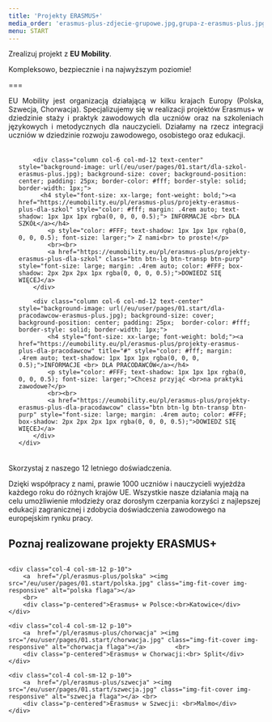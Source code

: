 ```yaml
---
title: 'Projekty ERASMUS+'
media_order: 'erasmus-plus-zdjecie-grupowe.jpg,grupa-z-erasmus-plus.jpg,partnerzy-erasmus-plus.jpg,chorwacja.jpg,polska.jpg,szwecja.jpg,dla-pracodawcow-erasmus-plus.jpg,dla-szkol-erasmus-plus.jpg'
menu: START
---
```


Zrealizuj projekt z **EU Mobility**. 

Kompleksowo, bezpiecznie i na najwyższym poziomie!

===

<p style="text-align: justify;">EU Mobility jest organizacją działającą w kilku krajach Europy (Polska, Szwecja, Chorwacja). Specjalizujemy się w realizacji projektów Erasmus+ w dziedzinie staży i praktyk zawodowych dla uczniów oraz na szkoleniach językowych i metodycznych dla nauczycieli. Działamy na rzecz integracji uczniów w dziedzinie rozwoju zawodowego, osobistego oraz edukacji. </p>
 

<div class="container">
    <div class="columns" style="margin: 20px;">  
        
        <div class="column col-6 col-md-12 text-center" style="background-image: url(/eu/user/pages/01.start/dla-szkol-erasmus-plus.jpg); background-size: cover; background-position: center; padding: 25px; border-color: #fff; border-style: solid; border-width: 1px;"> 
          <h4 style="font-size: xx-large; font-weight: bold;"><a href="https://eumobility.eu/pl/erasmus-plus/projekty-erasmus-plus-dla-szkol" style="color: #fff; margin: .4rem auto; text-shadow: 1px 1px 1px rgba(0, 0, 0, 0.5);"> INFORMACJE <br> DLA  SZKÓŁ</a></h4>
            <p style="color: #FFF; text-shadow: 1px 1px 1px rgba(0, 0, 0, 0.5); font-size: larger;"> Z nami<br> to proste!</p>
            <br><br>
            <a href="https://eumobility.eu/pl/erasmus-plus/projekty-erasmus-plus-dla-szkol" class="btn btn-lg btn-transp btn-purp" style="font-size: large; margin: .4rem auto; color: #FFF; box-shadow: 2px 2px 2px 1px rgba(0, 0, 0, 0.5);">DOWIEDZ SIĘ WIĘCEJ</a>            
        </div> 

        <div class="column col-6 col-md-12 text-center" style="background-image: url(/eu/user/pages/01.start/dla-pracodawcow-erasmus-plus.jpg); background-size: cover; background-position: center; padding: 25px;  border-color: #fff; border-style: solid; border-width: 1px;"> 
            <h4 style="font-size: xx-large; font-weight: bold;"><a href="https://eumobility.eu/pl/erasmus-plus/projekty-erasmus-plus-dla-pracodawcow" title="#" style="color: #fff; margin: .4rem auto; text-shadow: 1px 1px 1px rgba(0, 0, 0, 0.5);">INFORMACJE <br> DLA PRACODAWCÓW</a></h4>
            <p style="color: #FFF; text-shadow: 1px 1px 1px rgba(0, 0, 0, 0.5); font-size: larger;">Chcesz przyjąć <br>na praktyki  zawodowe?</p>
            <br><br>
            <a href="https://eumobility.eu/pl/erasmus-plus/projekty-erasmus-plus-dla-pracodawcow" class="btn btn-lg btn-transp btn-purp" style="font-size: large; margin: .4rem auto; color: #FFF; box-shadow: 2px 2px 2px 1px rgba(0, 0, 0, 0.5);">DOWIEDZ SIĘ WIĘCEJ</a>
        </div>
    </div>
</div>



<div class="empty">
  <div class="empty-icon">
    <i class="icon icon-people"></i>
  </div>
        <i class="fa fa-user-shield" style="margin-right: 10px; color: #fa4bb1; font-size: 3rem;"></i>
  <p class="empty-title h5">Skorzystaj z naszego 12 letniego doświadczenia.</p>
  <p class="empty-subtitle">Dzięki współpracy z nami, prawie 1000 uczniów i nauczycieli wyjeżdża każdego roku do różnych krajów UE. Wszystkie nasze działania mają na celu umożliwienie młodzieży oraz dorosłym czerpania korzyści z najlepszej edukacji zagranicznej i zdobycia doświadczenia zawodowego na europejskim rynku pracy.</p>
</div>

## Poznaj realizowane projekty ERASMUS+ 
 
 <div class="columns" style="margin-bottom: 20px;">

    <div class="col-4 col-sm-12 p-10">
        <a  href="/pl/erasmus-plus/polska" ><img src="/eu/user/pages/01.start/polska.jpg" class="img-fit-cover img-responsive" alt="polska flaga"></a>
        <br>
        <div class="p-centered">Erasmus+ w Polsce:<br>Katowice</div>
    </div>

    <div class="col-4 col-sm-12 p-10">
        <a  href="/pl/erasmus-plus/chorwacja" ><img src="/eu/user/pages/01.start/chorwacja.jpg" class="img-fit-cover img-responsive" alt="chorwacja flaga"></a>        <br>
        <div class="p-centered">Erasmus+ w Chorwacji:<br> Split</div>
    </div>

    <div class="col-4 col-sm-12 p-10">
        <a  href="/pl/erasmus-plus/szwecja" ><img src="/eu/user/pages/01.start/szwecja.jpg" class="img-fit-cover img-responsive" alt="szwecja flaga"></a> <br>
        <div class="p-centered">Erasmus+ w Szwecji: <br>Malmo</div>
    </div>

</div>
 
 
 
 